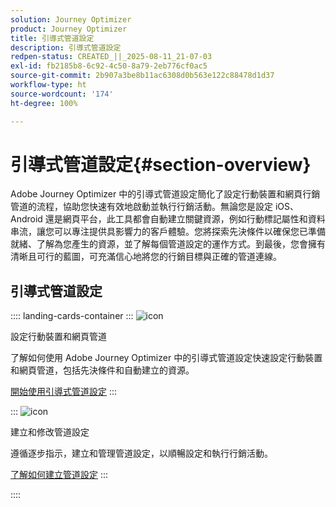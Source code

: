 ```yaml
---
solution: Journey Optimizer
product: Journey Optimizer
title: 引導式管道設定
description: 引導式管道設定
redpen-status: CREATED_||_2025-08-11_21-07-03
exl-id: fb2185b8-6c92-4c50-8a79-2eb776cf0ac5
source-git-commit: 2b907a3be8b11ac6308d0b563e122c88478d1d37
workflow-type: ht
source-wordcount: '174'
ht-degree: 100%

---
```


# 引導式管道設定{#section-overview}

Adobe Journey Optimizer 中的引導式管道設定簡化了設定行動裝置和網頁行銷管道的流程，協助您快速有效地啟動並執行行銷活動。無論您是設定 iOS、Android 還是網頁平台，此工具都會自動建立關鍵資源，例如行動標記屬性和資料串流，讓您可以專注提供具影響力的客戶體驗。您將探索先決條件以確保您已準備就緒、了解為您產生的資源，並了解每個管道設定的運作方式。到最後，您會擁有清晰且可行的藍圖，可充滿信心地將您的行銷目標與正確的管道連線。

## 引導式管道設定

:::: landing-cards-container
:::
![icon](https://cdn.experienceleague.adobe.com/icons/gear.svg)

設定行動裝置和網頁管道

了解如何使用 Adobe Journey Optimizer 中的引導式管道設定快速設定行動裝置和網頁管道，包括先決條件和自動建立的資源。

[開始使用引導式管道設定](../using/configuration/set-mobile-config.md)
:::

:::
![icon](https://cdn.experienceleague.adobe.com/icons/list-check.svg)

建立和修改管道設定

遵循逐步指示，建立和管理管道設定，以順暢設定和執行行銷活動。

[了解如何建立管道設定](../using/configuration/create-channel-set-up.md)
:::

::::
